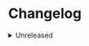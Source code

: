 # Changelog

<details>
<summary>Unreleased</summary>

### BREAKING CHANGES

### New features

- add Registration
    + Command: `\BSP\UserDomain\Action\Registration\RegisterUser`
    + Handler: `\BSP\UserDomain\Action\Registration\RegisterUserHandler`
    + Event: `\BSP\UserDomain\Action\Registration\UserRegistered`
- add Forgotten password declaration
    + Command: `\BSP\UserDomain\Action\ForgottenPasswordDeclaration\DeclareForgottenPassword`
    + Handler: `\BSP\UserDomain\Action\ForgottenPasswordDeclaration\DeclareForgottenPasswordHandler`
    + Event: `\BSP\UserDomain\Action\ForgottenPasswordDeclaration\ForgottenPasswordDeclared`
- add Password update
    + Command: `\BSP\UserDomain\Action\PasswordUpdate\UpdatePassword`
    + Handler: `\BSP\UserDomain\Action\PasswordUpdate\UpdatePasswordHandler`
    + Event: `\BSP\UserDomain\Action\PasswordUpdate\PasswordUpdated`

### Bugfixes

</details>
